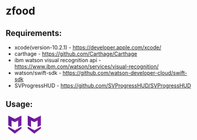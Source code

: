 # zfood

Requirements:
-------------

- xcode(version-10.2.1) - https://developer.apple.com/xcode/
- carthage - https://github.com/Carthage/Carthage
- ibm watson visual recognition api - https://www.ibm.com/watson/services/visual-recognition/
- watson/swift-sdk - https://github.com/watson-developer-cloud/swift-sdk
- SVProgressHUD - https://github.com/SVProgressHUD/SVProgressHUD


Usage:
------

![alt text](https://github.com/adam-p/markdown-here/raw/master/src/common/images/icon48.png "Logo Title Text 1")
![alt text](https://github.com/adam-p/markdown-here/raw/master/src/common/images/icon48.png "Logo Title Text 1")
